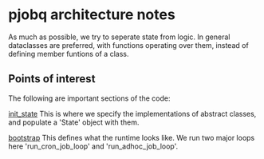 # pjobq architecture notes

As much as possible, we try to seperate state from logic.
In general dataclasses are preferred, with functions operating over them, instead of defining member funtions of a class.

## Points of interest
The following are important sections of the code:

[init_state](../pjobq/state/init_state.py)
This is where we specify the implementations of abstract classes, and populate a 'State' object with them.

[bootstrap](../pjobq/bootstrap.py)
This defines what the runtime looks like.
We run two major loops here 'run_cron_job_loop' and 'run_adhoc_job_loop'.
